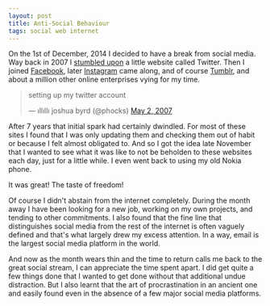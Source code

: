 ```yaml
---
layout: post
title: Anti-Social Behaviour
tags: social web internet
---
```


On the 1st of December, 2014 I decided to have a break from social media. Way back in 2007 I [stumbled upon](http://phocks.stumbleupon.com/) a little website called Twitter. Then I joined [Facebook](http://www.facebook.com/phocks), later [Instagram](http://www.instagram.com/phocks) came along, and of course [Tumblr](http://phocks.tumblr.com), and about a million other online enterprises vying for my time. 

<blockquote class="twitter-tweet" lang="en"><p>setting up my twitter account</p>&mdash; ıllıllı joshua byrd (@phocks) <a href="https://twitter.com/phocks/status/46733802">May 2, 2007</a></blockquote>
<script async src="//platform.twitter.com/widgets.js" charset="utf-8"></script>

After 7 years that initial spark had certainly dwindled. For most of these sites I found that I was only updating them and checking them out of habit or because I felt almost obligated to. And so I got the idea late November that I wanted to see what it was like to not be beholden to these websites each day, just for a little while. I even went back to using my old Nokia phone. 

It was great! The taste of freedom!

Of course I didn't abstain from the internet completely. During the month away I have been looking for a new job, working on my own projects, and tending to other commitments. I also found that the fine line that distinguishes social media from the rest of the internet is often vaguely defined and that's what largely drew my excess attention. In a way, email is the largest social media platform in the world. 

And now as the month wears thin and the time to return calls me back to the great social stream, I can appreciate the time spent apart. I did get quite a few things done that I wanted to get done without that additional undue distraction. But I also learnt that the art of procrastination in an ancient one and easily found even in the absence of a few major social media platforms. 
